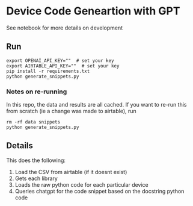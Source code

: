 
# Device Code Geneartion with GPT

See notebook for more details on development

## Run

```
export OPENAI_API_KEY=""  # set your key
export AIRTABLE_API_KEY=""  # set your key
pip install -r requirements.txt
python generate_snippets.py
```

### Notes on re-running

In this repo, the data and results are all cached. If you want to re-run this from scratch (ie a change was made to airtable), run
```
rm -rf data snippets
python generate_snippets.py
```

## Details

This does the following:
1. Load the CSV from airtable (if it doesnt exist)
2. Gets each library
3. Loads the raw python code for each particular device
4. Queries chatgpt for the code snippet based on the docstring python code
